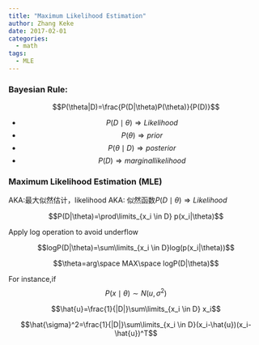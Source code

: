 ```yaml
---
title: "Maximum Likelihood Estimation"
author: Zhang Keke
date: 2017-02-01
categories:
  - math
tags:
  - MLE
---
```


### Bayesian Rule:


$$P(\theta|D)=\frac{P(D|\theta)P(\theta)}{P(D)}$$


>
* $$P(D \mid \theta) \Rightarrow Likelihood$$
* $$P(\theta) \Rightarrow prior$$
* $$P(\theta \mid D) \Rightarrow posterior$$
* $$P(D) \Rightarrow marginal likelihood$$ 


### Maximum Likelihood Estimation (MLE)
AKA:最大似然估计，likelihood AKA: 似然函数$P(D \mid \theta) \Rightarrow Likelihood$

$$P(D|\theta)=\prod\limits_{x_i \in D} p(x_i|\theta)$$

Apply log operation to avoid underflow

$$logP(D|\theta)=\sum\limits_{x_i \in D}log(p(x_i|\theta))$$

$$\theta=arg\space  MAX\space  logP(D|\theta)$$

For instance,if $$P(x \mid \theta) \sim N(u,\sigma^2)$$

$$\hat{u}=\frac{1}{|D|}\sum\limits_{x_i \in D} x_i$$

$$\hat{\sigma}^2=\frac{1}{|D|}\sum\limits_{x_i \in D}(x_i-\hat{u})(x_i-\hat{u})^T$$